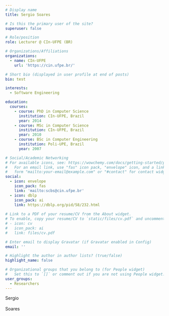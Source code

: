 ```yaml
---
# Display name
title: Sergio Soares

# Is this the primary user of the site?
superuser: false

# Role/position
role: Lecturer @ CIn-UFPE (BR)

# Organizations/Affiliations
organizations:
  - name: CIn-UFPE
    url: 'https://cin.ufpe.br/'

# Short bio (displayed in user profile at end of posts)
bio: test

interests:
  - Software Engineering

education:
  courses:
    - course: PhD in Computer Science
      institution: CIn-UFPE, Brazil
      year: 2014
    - course: MSc in Computer Science
      institution: CIn-UFPE, Brazil
      year: 2010
    - course: BSc in Computer Engineering
      institution: Poli-UPE, Brazil
      year: 2007

# Social/Academic Networking
# For available icons, see: https://wowchemy.com/docs/getting-started/page-builder/#icons
#   For an email link, use "fas" icon pack, "envelope" icon, and a link in the
#   form "mailto:your-email@example.com" or "#contact" for contact widget.
social:
  - icon: envelope
    icon_pack: fas
    link: 'mailto:scbs@cin.ufpe.br'
  - icon: dblp
    icon_pack: ai
    link: https://dblp.org/pid/58/232.html
  
# Link to a PDF of your resume/CV from the About widget.
# To enable, copy your resume/CV to `static/files/cv.pdf` and uncomment the lines below.
# - icon: cv
#   icon_pack: ai
#   link: files/cv.pdf

# Enter email to display Gravatar (if Gravatar enabled in Config)
email: ''

# Highlight the author in author lists? (true/false)
highlight_name: false

# Organizational groups that you belong to (for People widget)
#   Set this to `[]` or comment out if you are not using People widget.
user_groups:
  - Researchers
---
```


<div align="justify">Sergio</div>

<br>

<div align="justify">Soares</div>
